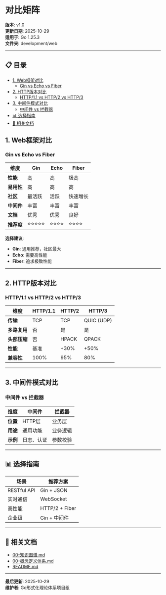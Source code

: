 ﻿# 对比矩阵

**版本**: v1.0  
**更新日期**: 2025-10-29  
**适用于**: Go 1.25.3  
**文件夹**: development/web

---

## 📋 目录


- [1. Web框架对比](#1.-web框架对比)
  - [Gin vs Echo vs Fiber](#gin-vs-echo-vs-fiber)
- [2. HTTP版本对比](#2.-http版本对比)
  - [HTTP/1.1 vs HTTP/2 vs HTTP/3](#http1.1-vs-http2-vs-http3)
- [3. 中间件模式对比](#3.-中间件模式对比)
  - [中间件 vs 拦截器](#中间件-vs-拦截器)
- [📊 选择指南](#选择指南)
- [🔗 相关文档](#相关文档)

## 1. Web框架对比

### Gin vs Echo vs Fiber

| 维度 | Gin | Echo | Fiber |
|------|-----|------|-------|
| **性能** | 高 | 高 | 极高 |
| **易用性** | 高 | 高 | 高 |
| **社区** | 最活跃 | 活跃 | 快速增长 |
| **中间件** | 丰富 | 丰富 | 丰富 |
| **文档** | 优秀 | 优秀 | 良好 |
| **推荐度** | ⭐⭐⭐⭐⭐ | ⭐⭐⭐⭐ | ⭐⭐⭐⭐ |

**选择建议**:
- **Gin**: 通用推荐，社区最大
- **Echo**: 需要高性能
- **Fiber**: 追求极致性能

---

## 2. HTTP版本对比

### HTTP/1.1 vs HTTP/2 vs HTTP/3

| 维度 | HTTP/1.1 | HTTP/2 | HTTP/3 |
|------|---------|--------|--------|
| **传输** | TCP | TCP | QUIC (UDP) |
| **多路复用** | 否 | 是 | 是 |
| **头部压缩** | 否 | HPACK | QPACK |
| **性能** | 基准 | +30% | +50% |
| **兼容性** | 100% | 95% | 80% |

---

## 3. 中间件模式对比

### 中间件 vs 拦截器

| 维度 | 中间件 | 拦截器 |
|------|-------|--------|
| **位置** | HTTP层 | 业务层 |
| **用途** | 通用功能 | 业务逻辑 |
| **示例** | 日志、认证 | 参数校验 |

---

## 📊 选择指南

| 场景 | 推荐方案 |
|------|---------|
| RESTful API | Gin + JSON |
| 实时通信 | WebSocket |
| 高性能 | HTTP/2 + Fiber |
| 企业级 | Gin + 中间件 |

---

## 🔗 相关文档

- [00-知识图谱.md](./00-知识图谱.md)
- [00-概念定义体系.md](./00-概念定义体系.md)
- [README.md](./README.md)

---

**最后更新**: 2025-10-29  
**维护者**: Go形式化理论体系项目组

